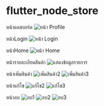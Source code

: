 # flutter_node_store
หน้าแดชบอร์ด
![หน้า Profile](https://github.com/63122660111/flutter_node_store/assets/77773868/1bfd76f7-c607-4bfe-b291-d2fcc87dead8)

หน้าLogin
![หน้า Login](https://github.com/63122660111/flutter_node_store/assets/77773868/c353ec9a-db75-40a7-920c-2cfd428f60b2)

หน้าHome
![หน้า Home](https://github.com/63122660111/flutter_node_store/assets/77773868/b2d0b3ff-ba7c-4337-8460-1343781dc26b)

หน้ารายละเอียดสินค้า
![แสดงข้อมูลรายการ](https://github.com/63122660111/flutter_node_store/assets/77773868/0bbc94b6-515f-4d5c-bef8-02f34e756775)

หน้าเพิ่มสินค้า
![เพิ่มสินค้า2](https://github.com/63122660111/flutter_node_store/assets/77773868/69f90fc6-3cb9-462d-b8e3-27fcaa7b527c) ![เพิ่มสินค้า3](https://github.com/63122660111/flutter_node_store/assets/77773868/e6b41afb-eef9-4455-b362-dc60cca2e743)

หน้าแก้ไข
![แก้ไข2](https://github.com/63122660111/flutter_node_store/assets/77773868/0b925365-e8b8-4a1d-bb7e-beec44ac99dc) ![แก้ไข3](https://github.com/63122660111/flutter_node_store/assets/77773868/28dfaf2b-57c8-4c7a-895a-753091db1673)

หน้าลบ
![ลบ1](https://github.com/63122660111/flutter_node_store/assets/77773868/ed98177d-ac14-4afc-b83a-2e90ec423fa4) ![ลบ2](https://github.com/63122660111/flutter_node_store/assets/77773868/88306509-5669-4dd1-ba81-5022f6a394a6) ![ลบ3](https://github.com/63122660111/flutter_node_store/assets/77773868/704b24ab-98ce-4dea-a754-2a616c738440)









